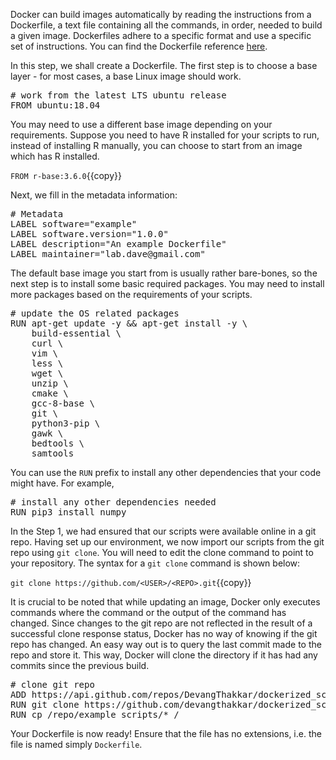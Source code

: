 Docker can build images automatically by reading the instructions from a Dockerfile, a text file containing all the commands, in order, needed to build a given image. Dockerfiles adhere to a specific format and use a specific set of instructions. You can find the Dockerfile reference [here](https://docs.docker.com/engine/reference/builder/).

In this step, we shall create a Dockerfile. The first step is to choose a base layer - for most cases, a base Linux image should work. 

<pre class="file" data-filename="Dockerfile" data-target="replace"># work from the latest LTS ubuntu release
FROM ubuntu:18.04
</pre>

You may need to use a different base image depending on your requirements. Suppose you need to have R installed for your scripts to run, instead of installing R manually, you can choose to start from an image which has R installed.

`FROM r-base:3.6.0`{{copy}}

Next, we fill in the metadata information:
<pre class="file" data-filename="Dockerfile" data-target="append"># Metadata
LABEL software="example"
LABEL software.version="1.0.0"
LABEL description="An example Dockerfile"
LABEL maintainer="lab.dave@gmail.com"
</pre>

The default base image you start from is usually rather bare-bones, so the next step is to install some basic required packages. You may need to install more packages based on the requirements of your scripts.
<pre class="file" data-filename="Dockerfile" data-target="append"># update the OS related packages
RUN apt-get update -y && apt-get install -y \
    build-essential \
    curl \
    vim \
    less \
    wget \
    unzip \
    cmake \
    gcc-8-base \
    git \
    python3-pip \
    gawk \
    bedtools \
    samtools
</pre>

You can use the `RUN` prefix to install any other dependencies that your code might have. For example,
<pre class="file" data-filename="Dockerfile" data-target="append"># install any other dependencies needed
RUN pip3 install numpy
</pre>

In the Step 1, we had ensured that our scripts were available online in a git repo. Having set up our environment, we now import our scripts from the git repo using `git clone`. You will need to edit the clone command to point to your repository. The syntax for a `git clone` command is shown below:

`git clone https://github.com/<USER>/<REPO>.git`{{copy}}

It is crucial to be noted that while updating an image, Docker only executes commands where the command or the output of the command has changed. Since changes to the git repo are not reflected in the result of a successful clone response status, Docker has no way of knowing if the git repo has changed. An easy way out is to query the last commit made to the repo and store it. This way, Docker will clone the directory if it has had any commits since the previous build.

<pre class="file" data-filename="Dockerfile" data-target="append"># clone git repo
ADD https://api.github.com/repos/DevangThakkar/dockerized_scripts/git/refs/heads/ version.json
RUN git clone https://github.com/devangthakkar/dockerized_scripts.git /repo
RUN cp /repo/example_scripts/* /
</pre>

Your Dockerfile is now ready! Ensure that the file has no extensions, i.e. the file is named simply `Dockerfile`.